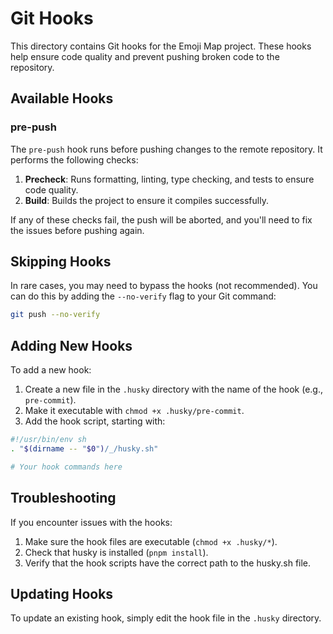 # Git Hooks

This directory contains Git hooks for the Emoji Map project. These hooks help ensure code quality and prevent pushing broken code to the repository.

## Available Hooks

### pre-push

The `pre-push` hook runs before pushing changes to the remote repository. It performs the following checks:

1. **Precheck**: Runs formatting, linting, type checking, and tests to ensure code quality.
2. **Build**: Builds the project to ensure it compiles successfully.

If any of these checks fail, the push will be aborted, and you'll need to fix the issues before pushing again.

## Skipping Hooks

In rare cases, you may need to bypass the hooks (not recommended). You can do this by adding the `--no-verify` flag to your Git command:

```bash
git push --no-verify
```

## Adding New Hooks

To add a new hook:

1. Create a new file in the `.husky` directory with the name of the hook (e.g., `pre-commit`).
2. Make it executable with `chmod +x .husky/pre-commit`.
3. Add the hook script, starting with:

```bash
#!/usr/bin/env sh
. "$(dirname -- "$0")/_/husky.sh"

# Your hook commands here
```

## Troubleshooting

If you encounter issues with the hooks:

1. Make sure the hook files are executable (`chmod +x .husky/*`).
2. Check that husky is installed (`pnpm install`).
3. Verify that the hook scripts have the correct path to the husky.sh file.

## Updating Hooks

To update an existing hook, simply edit the hook file in the `.husky` directory. 